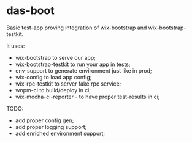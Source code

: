 # das-boot

Basic test-app proving integration of wix-bootstrap and wix-bootstrap-testkit.

It uses:
 - wix-bootstrap to serve our app;
 - wix-bootstrap-testkit to run your app in tests;
 - env-support to generate environment just like in prod;
 - wix-config to load app config;
 - wix-rpc-testkit to server fake rpc service;
 - wnpm-ci to build/deploy in ci;
 - wix-mocha-ci-reporter - to have proper test-results in ci;

TODO:
 - add proper config gen;
 - add proper logging support;
 - add enriched environment support;